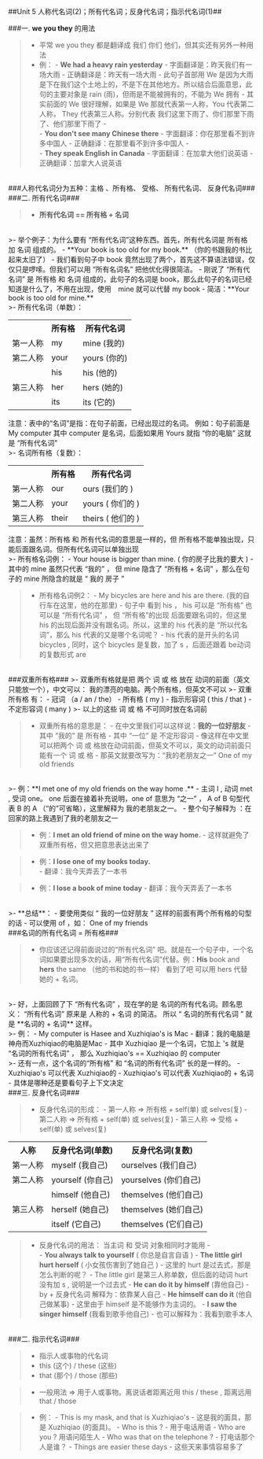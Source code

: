 ##Unit 5 人称代名词(2)；所有代名词；反身代名词；指示代名词(1)##

###一. **we you they** 的用法

>- 平常 we you they 都是翻译成 我们 你们 他们，但其实还有另外一种用法
>- 例：
    - **We had a heavy rain yesterday**
        - 字面翻译是：昨天我们有一场大雨
        - 正确翻译是：昨天有一场大雨
        - 此句子首部用 We 是因为大雨是下在我们这个土地上的，不是下在其他地方。所以结合后面意思，此句的主要对象是 rain (雨)，但雨是不能被拥有的，不能为 We 拥有
        - 其实前面的 We 很好理解，如果是 We 那就代表第一人称，You 代表第二人称， They 代表第三人称。分别代表 我们这里下雨了、你们那里下雨了、他们那里下雨了
    - <br/>
    - **You don't see many Chinese there**
        - 字面翻译：你在那里看不到许多中国人
        - 正确翻译：在那里看不到许多中国人
    - <br/>
    - **They speak English in Canada**
        - 字面翻译：在加拿大他们说英语
        - 正确翻译：加拿大人说英语
        
<br/>
###人称代名词分为五种：主格 、所有格、 受格、 所有代名词、 反身代名词###

<br/>
###二. 所有代名词###

>- **所有代名词 == 所有格 + 名词**

<br/>
>- 举个例子：为什么要有 “所有代名词”这种东西。首先，所有代名词是 所有格 加 名词 组成的。
    - **Your book is too old for my book.** （你的书跟我的书比起来太旧了）
        - 我们看到句子中 book 竟然出现了两个，首先这不算语法错误，仅仅只是啰嗦。但我们可以用 “所有名词名” 把他优化得很简洁。
        - 刚说了 “所有代名词” 是 所有格 和 名词 组成的，此句子的名词是 book，那么此句子的名词已经知道是什么了，不用在出现，使用　mine 就可以代替 my book
        - 简洁：**Your book is too old for mine.**

<br/>
>- 所有代名词（单数）：
<table>
    <tr>
        <th></th>
        <th>所有格</th>
        <th>所有代名词</th>
    </tr>
    <tr>
        <td>第一人称</td>
        <td>my</td>
        <td>mine (我的)</td>
    </tr>
    <tr>
        <td>第二人称</td>
        <td>your</td>
        <td>yours (你的)</td>
    </tr>
    <tr>
        <td></td>
        <td>his</td>
        <td>his (他的)</td>
    </tr>
    <tr>
        <td>第三人称</td>
        <td>her</td>
        <td>hers (她的)</td>
    </tr>
    <tr>
        <td></td>
        <td>its</td>
        <td>its (它的)</td>
    </tr>
</table>
注意：表中的“名词”是指：在句子前面，已经出现过的名词。
例如：句子前面是 My computer  其中 computer 是名词，后面如果用 Yours 就指 “你的电脑” 这就是 “所有代名词”

<br/>
>- 名词所有格（复数）：
<table>
    <tr>
        <th></th>
        <th>所有格</th>
        <th>所有代名词</th>
    </tr>
    <tr>
        <td>第一人称</td>
        <td>our</td>
        <td>ours (我们的  )</td>
    </tr>
    <tr>
        <td>第二人称</td>
        <td>your</td>
        <td>yours ( 你们的 )</td>
    </tr>
    <tr>
        <td>第三人称</td>
        <td>their</td>
        <td>theirs ( 他们的 )</td>
    </tr>
</table>
注意：虽然：所有格 和 所有代名词的意思是一样的，但 所有格不能单独出现，只能后面跟名词。但所有代名词可以单独出现
    
    
<br/>
>- 所有格名词例：
    - Your house is bigger than mine. ( 你的房子比我的要大 )
        - 其中的 mine 虽然只代表 “我的” ， 但 mine 隐含了 “所有格 + 名词” ，那么在句子的 mine 所隐含的就是 “ 我的 房子 ” 

>- 所有格名词例2：
    - My bicycles are here and his are there. (我的自行车在这里，他的在那里)
        - 句子中 看到 his ， his 可以是 “所有格” 也可以是 “所有代名词” ， 但 “所有格”的出现 后面要跟名词的，但这里 his 的出现后面并没有跟名词。所以，这里的 his 代表的是 “所以代名词”，那么 his 代表的又是哪个名词呢？
        - his 代表的是开头的名词 bicycles , 同时，这个 bicycles 是复数，加了 s ，后面还跟着 be动词的复数形式 are 
        

<br/>
###双重所有格###
>- 双重所有格就是把 两个 词 或 格 放在 动词的前面（英文只能放一个），中文可以： 我的漂亮的电脑。两个所有格，但英文不可以
>- 双重所有格 有：
    - 冠词 （a / an / the）
    - 所有格 ( my )
    - 指示形容词 ( this / that )
    - 不定形容词 ( many )
>- 以上的这些 词 或 格 不可同时放在名词前

>- 双重所有格的意思是：
    - 在中文里我们可以这样说：**我的一位好朋友**
        - 其中 “我的” 是 所有格
        - 其中 “一位” 是 不定形容词
    - 像这样在中文里可以把两个 词 或 格放在动词前面，但英文不可以，英文的动词前面只能有一个 词 或 格
    - 那英文就要改写为：“我的老朋友之一” One of my old friends

<br/>
>- 例：**I met one of my old friends on the way home .**
    - 主词 I , 动词 met , 受词 one。 one 后面在接着补充说明，one of 意思为 “之一” ， A of B 句型代表 B 的 A （“的”可省略），这里解释为 我的老朋友之一。
    - 整个句子解释为 ：在回家的路上我遇到了我的老朋友之一
    
>- 例：**I met an old friend of mine on the way home.**
    - 这样就避免了双重所有格，但又把意思表达出来了   

>- 例：**I lose one of my books today.**    
    - 翻译：我今天弄丢了一本书
    
>- 例：**I lose a book of mine today**
    - 翻译：我今天弄丢了一本书
    
<br/>
>- **总结**：
    - 要使用类似 “ 我的一位好朋友 ” 这样的前面有两个所有格的句型的话
    - 可以使用 of ，如： One of my friends
    
    
<br/>
###名词的所有代名词 = 所有格###

>- 你应该还记得前面说过的“所有代名词” 吧。就是在一个句子中，一个名词如果要出现多次的话，用“所有代名词”代替。例：**His** book and **hers** the same （他的书和她的书一样） 看到了吧 可以用 hers 代替 她的 + 名词。
<br/>
>- 好，上面回顾了下 “所有代名词” ，现在学的是 名词的所有代名词。顾名思义： “所有代名词” 原来是 人称的 + 名词 的简洁。 所以 “ 名词的所有代名词 ” 就是 **名词的 + 名词** 这样。

<br/>
>- 例：
    - My computer is Hasee and Xuzhiqiao's is Mac
        - 翻译：我的电脑是神舟而Xuzhiqiao的电脑是Mac
        - 其中 Xuzhiqiao 是一个名词，它加上 's 就是 “名词的所有代名词” ， 那么 Xuzhiqiao's == Xuzhiqiao 的 computer     
 <br/>   
>- 还有一点，这个名词的“所有格” 和  “名词的所有代名词” 长的是一样的。
    - Xuzhiqiao's  可以代表 Xuzhiqiao的
    - Xuzhiqiao's  可以代表 Xuzhiqiao的 + 名词
    - 具体是哪种还是要看句子上下文决定
    
<br/>
###三. 反身代名词###

>- 反身代名词的形成：
    - 第一人称 => 所有格 + self(单) 或 selves(复)
    - 第二人称 => 所有格 + self(单) 或 selves(复)
    - 第三人称 => 受格 + self(单) 或 selves(复)

<table>
    <tr>
        <th>人称</th>
        <th>反身代名词(单数)</th>
        <th>反身代名词(复数)</th>
    </tr>
    <tr>
        <td>第一人称</td>
        <td>myself (我自己)</td>
        <td>ourselves (我们自己)</td>
    </tr>
    <tr>
        <td>第二人称</td>
        <td>yourself (你自己)</td>
        <td>yourselves (你们自己)</td>
    </tr>
    <tr>
        <td></td>
        <td>himself (他自己)</td>
        <td>themselves (他们自己)</td>
    </tr>
    <tr>
        <td>第三人称</td>
        <td>herself (她自己)</td>
        <td>themselves (她们自己)</td>
    </tr>
    <tr>
        <td></td>
        <td>itself (它自己)</td>
        <td>themselves (它们自己)</td>
    </tr>
</table>

>- 反身代名词的用法： 当主词 和 受词 对象相同时才能用
    - <br/>
    - **You always talk to yourself** ( 你总是自言自语 )
    - **The little girl hurt herself** ( 小女孩伤害到了她自己 )
        - 这里的 hurt 是过去式，那是怎么判断的呢？
            - The little girl 是第三人称单数，但后面的动词 hurt 没有加 s , 说明是一个过去式
    - **He can do it by himself** (靠他自己)
        - by + 反身代名词 解释为：依靠某人自己
    - **He himself can do it** (他自己做某事)
        - 这里由于 himself 是不能够作为主词的。
    - **I saw the singer himself** (我看到歌手他自己)
        - 也可以解释为：我看到歌手本人

<br/>
###二. 指示代名词###

>- 指示人或事物的代名词
>- this (这个) / these (这些) 
>- that (那个) / those (那些) 

>- 一般用法 => 用于人或事物。离说话者距离近用 this / these , 距离远用 that / those 

>- 例：
    - This is my mask, and that is Xuzhiqiao's
        - 这是我的面具，那是 Xuzhiqiao (的面具)。
    - Who is this ?
        - 用于电话用语
        - Who are you ? 用语问陌生人
    - Who was that on the telephone ?
        - 打电话那个人是谁？
    - Things are easier these days 
        - 这些天来事情容易多了